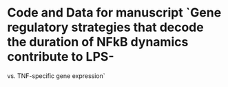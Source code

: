 # Code and Data for manuscript `Gene regulatory strategies that decode the duration of NFkB dynamics contribute to LPS-
vs. TNF-specific gene expression`
